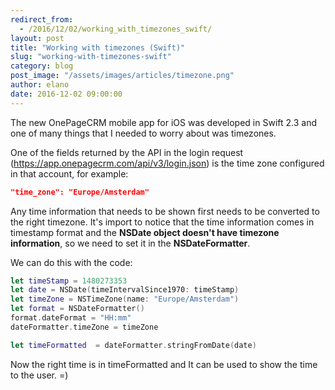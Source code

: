 ```yaml
---
redirect_from:
  - /2016/12/02/working_with_timezones_swift/
layout: post
title: "Working with timezones (Swift)"
slug: "working-with-timezones-swift"
category: blog
post_image: "/assets/images/articles/timezone.png"
author: elano
date: 2016-12-02 09:00:00
---
```


The new OnePageCRM mobile app for iOS was developed in Swift 2.3 and one of many things that I needed to worry about was timezones.

One of the fields returned by the API in the login request (https://app.onepagecrm.com/api/v3/login.json) is the time zone configured in that account, for example:  

```json
"time_zone": "Europe/Amsterdam"
```

Any time information that needs to be shown first needs to be converted to the right timezone. It's import to notice that the time information comes in timestamp format and the **NSDate object doesn't have timezone information**, so we need to set it in the **NSDateFormatter**.

We can do this with the code:

```swift
let timeStamp = 1480273353
let date = NSDate(timeIntervalSince1970: timeStamp)
let timeZone = NSTimeZone(name: "Europe/Amsterdam")
let format = NSDateFormatter()
format.dateFormat = "HH:mm"
dateFormatter.timeZone = timeZone

let timeFormatted  = dateFormatter.stringFromDate(date)
```

Now the right time is in timeFormatted and It can be used to show the time to the user. =)
